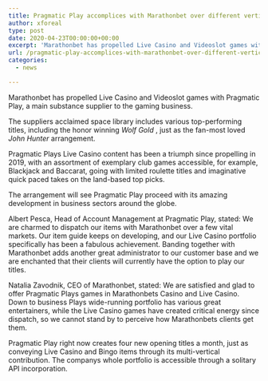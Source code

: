```yaml
---
title: Pragmatic Play accomplices with Marathonbet over different verticals
author: xforeal 
type: post
date: 2020-04-23T00:00:00+00:00
excerpt: 'Marathonbet has propelled Live Casino and Videoslot games with Pragmatic Play, a main substance supplier to the gaming industry '
url: /pragmatic-play-accomplices-with-marathonbet-over-different-verticals/
categories:
  - news

---
```

Marathonbet has propelled Live Casino and Videoslot games with Pragmatic Play, a main substance supplier to the gaming business. 

The suppliers acclaimed space library includes various top-performing titles, including the honor winning _Wolf Gold_ , just as the fan-most loved _John Hunter_ arrangement. 

Pragmatic Plays Live Casino content has been a triumph since propelling in 2019, with an assortment of exemplary club games accessible, for example, Blackjack and Baccarat, going with limited roulette titles and imaginative quick paced takes on the land-based top picks. 

The arrangement will see Pragmatic Play proceed with its amazing development in business sectors around the globe. 

Albert Pesca, Head of Account Management at Pragmatic Play, stated: We are charmed to dispatch our items with Marathonbet over a few vital markets. Our item guide keeps on developing, and our Live Casino portfolio specifically has been a fabulous achievement. Banding together with Marathonbet adds another great administrator to our customer base and we are enchanted that their clients will currently have the option to play our titles. 

Natalia Zavodnik, CEO of Marathonbet, stated: We are satisfied and glad to offer Pragmatic Plays games in Marathonbets Casino and Live Casino. Down to business Plays wide-running portfolio has various great entertainers, while the Live Casino games have created critical energy since dispatch, so we cannot stand by to perceive how Marathonbets clients get them. 

Pragmatic Play right now creates four new opening titles a month, just as conveying Live Casino and Bingo items through its multi-vertical contribution. The companys whole portfolio is accessible through a solitary API incorporation.